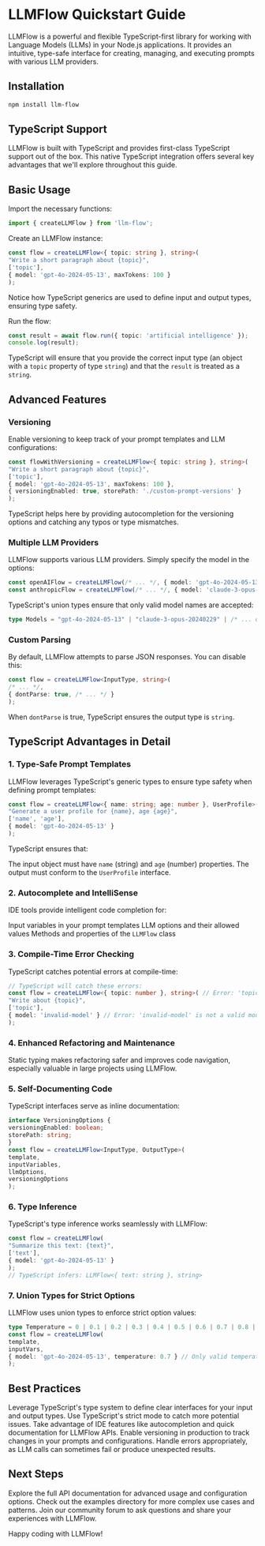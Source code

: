 # LLMFlow Quickstart Guide
LLMFlow is a powerful and flexible TypeScript-first library for working with Language Models (LLMs) in your Node.js applications. It provides an intuitive, type-safe interface for creating, managing, and executing prompts with various LLM providers.
## Installation
```bash
npm install llm-flow
```
## TypeScript Support
LLMFlow is built with TypeScript and provides first-class TypeScript support out of the box. This native TypeScript integration offers several key advantages that we'll explore throughout this guide.
## Basic Usage

Import the necessary functions:

```typescript
import { createLLMFlow } from 'llm-flow';
```

Create an LLMFlow instance:

```typescript
const flow = createLLMFlow<{ topic: string }, string>(
"Write a short paragraph about {topic}",
['topic'],
{ model: 'gpt-4o-2024-05-13', maxTokens: 100 }
);
```
Notice how TypeScript generics are used to define input and output types, ensuring type safety.

Run the flow:

```typescript
const result = await flow.run({ topic: 'artificial intelligence' });
console.log(result);
```
TypeScript will ensure that you provide the correct input type (an object with a `topic` property of type `string`) and that the `result` is treated as a `string`.
## Advanced Features
### Versioning
Enable versioning to keep track of your prompt templates and LLM configurations:
```typescript
const flowWithVersioning = createLLMFlow<{ topic: string }, string>(
"Write a short paragraph about {topic}",
['topic'],
{ model: 'gpt-4o-2024-05-13', maxTokens: 100 },
{ versioningEnabled: true, storePath: './custom-prompt-versions' }
);
```
TypeScript helps here by providing autocompletion for the versioning options and catching any typos or type mismatches.
### Multiple LLM Providers
LLMFlow supports various LLM providers. Simply specify the model in the options:
```typescript
const openAIFlow = createLLMFlow(/* ... */, { model: 'gpt-4o-2024-05-13', /* ... */ });
const anthropicFlow = createLLMFlow(/* ... */, { model: 'claude-3-opus-20240229', /* ... */ });
```
TypeScript's union types ensure that only valid model names are accepted:
```typescript
type Models = "gpt-4o-2024-05-13" | "claude-3-opus-20240229" | /* ... other valid models ... */;
```
### Custom Parsing
By default, LLMFlow attempts to parse JSON responses. You can disable this:
```typescript
const flow = createLLMFlow<InputType, string>(
/* ... */,
{ dontParse: true, /* ... */ }
);
```
When `dontParse` is true, TypeScript ensures the output type is `string`.
## TypeScript Advantages in Detail
### 1. Type-Safe Prompt Templates
LLMFlow leverages TypeScript's generic types to ensure type safety when defining prompt templates:
```typescript
const flow = createLLMFlow<{ name: string; age: number }, UserProfile>(
"Generate a user profile for {name}, age {age}",
['name', 'age'],
{ model: 'gpt-4o-2024-05-13' }
);
```
TypeScript ensures that:

The input object must have `name` (string) and `age` (number) properties.
The output must conform to the `UserProfile` interface.

### 2. Autocomplete and IntelliSense
IDE tools provide intelligent code completion for:

Input variables in your prompt templates
LLM options and their allowed values
Methods and properties of the `LLMFlow` class

### 3. Compile-Time Error Checking
TypeScript catches potential errors at compile-time:
```typescript
// TypeScript will catch these errors:
const flow = createLLMFlow<{ topic: number }, string>( // Error: 'topic' should be string
"Write about {topic}",
['topic'],
{ model: 'invalid-model' } // Error: 'invalid-model' is not a valid model option
);
```
### 4. Enhanced Refactoring and Maintenance
Static typing makes refactoring safer and improves code navigation, especially valuable in large projects using LLMFlow.
### 5. Self-Documenting Code
TypeScript interfaces serve as inline documentation:
```typescript
interface VersioningOptions {
versioningEnabled: boolean;
storePath: string;
}
const flow = createLLMFlow<InputType, OutputType>(
template,
inputVariables,
llmOptions,
versioningOptions
);
```
### 6. Type Inference
TypeScript's type inference works seamlessly with LLMFlow:
```typescript
const flow = createLLMFlow(
"Summarize this text: {text}",
['text'],
{ model: 'gpt-4o-2024-05-13' }
);
// TypeScript infers: LLMFlow<{ text: string }, string>
```
### 7. Union Types for Strict Options
LLMFlow uses union types to enforce strict option values:
```typescript
type Temperature = 0 | 0.1 | 0.2 | 0.3 | 0.4 | 0.5 | 0.6 | 0.7 | 0.8 | 0.9 | 1;
const flow = createLLMFlow(
template,
inputVars,
{ model: 'gpt-4o-2024-05-13', temperature: 0.7 } // Only valid temperature values are allowed
);
```
## Best Practices

Leverage TypeScript's type system to define clear interfaces for your input and output types.
Use TypeScript's strict mode to catch more potential issues.
Take advantage of IDE features like autocompletion and quick documentation for LLMFlow APIs.
Enable versioning in production to track changes in your prompts and configurations.
Handle errors appropriately, as LLM calls can sometimes fail or produce unexpected results.

## Next Steps

Explore the full API documentation for advanced usage and configuration options.
Check out the examples directory for more complex use cases and patterns.
Join our community forum to ask questions and share your experiences with LLMFlow.

Happy coding with LLMFlow!
